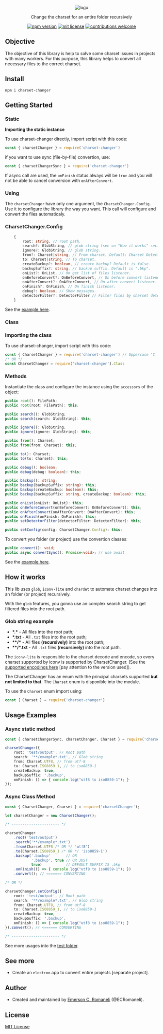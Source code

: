 <p align='center'>
    <img src="https://i.postimg.cc/q7Ln0qrn/logo.png" alt='logo' />
</p>
<p align='center'>
    Change the charset for an entire folder recursively
</p>
<p align='center'>
    <a href='https://www.npmjs.com/package/charset-changer'><img alt='npm version' src='https://img.shields.io/npm/v/charset-changer.svg'/></a>
    <a href='https://github.com/ECRomaneli/CharsetChanger/blob/master/LICENSE'><img alt='mit license' src='https://img.shields.io/badge/license-MIT-blue.svg'/></a>
    <a href='https://github.com/ECRomaneli/CharsetChanger'><img alt='contributions welcome' src='https://img.shields.io/badge/contributions-welcome-brightgreen.svg?style=flat'/></a>
</p>

## Objective

The objective of this library is help to solve some charset issues in projects with many workers. For this purpose, this library helps to convert all necessary files to the correct charset.

## Install

```npm
npm i charset-changer
```

## Getting Started

### Static

**Importing the static instance**<p/>
To use charset-changer directly, import script with this code:

```typescript
const { charsetChanger } = require('charset-changer')
```

if you want to use sync (file-by-file) convertion, use:

```typescript
const { charsetChangerSync } = require('charset-changer')
```

If async call are used, the `onFinish` status always will be `true` and you will not be able to cancel conversion with `onAfterConvert`.

### Using

The `charsetChanger` have only one argument, the `CharsetChanger.Config`. Use it to configure the library the way you want. This call will configure and convert the files automaticaly.

### CharsetChanger.Config
```typescript
    {
        root: string, // root path.
        search?: GlobString, // glob string (see on "How it works" section).
        ignore?: GlobString, // glob string.
        from?: Charset|string, // From charset. Default: Charset Detector.
        to: Charset|string, // To charset.
        createBackup?: boolean, // create backup? Default is false.
        backupSuffix?: string, // backup suffix. Default is ".bkp".
        onList?: OnList, // On get list of files listener.
        onBeforeConvert?: OnBeforeConvert, // On before convert listener.
        onAfterConvert?: OnAfterConvert, // On after convert listener.
        onFinish?: OnFinish, // On finish listener.
        debug?: boolean, // Show messages.
        detectorFilter?: DetectorFilter // Filter files by charset detection.
    }
```

See the [example here](#async-static-method).

### Class

### Importing the class

To use charset-changer, import script with this code:

```typescript
const { CharsetChanger } = require('charset-changer') // Uppercase 'C'
/* OR */
const CharsetChanger = require('charset-changer').Class
```

### Methods

Instantiate the class and configure the instance using the `accessors` of the object:

```typescript
public root(): FilePath;
public root(root: FilePath): this;

public search(): GlobString;
public search(search: GlobString): this;

public ignore(): GlobString;
public ignore(ignore: GlobString): this;

public from(): Charset;
public from(from: Charset): this;

public to(): Charset;
public to(to: Charset): this;

public debug(): boolean;
public debug(debug: boolean): this;

public backup(): string;
public backup(backupSuffix: string): this;
public backup(createBackup: boolean): this;
public backup(backupSuffix: string, createBackup: boolean): this;

public onList(onList: OnList): this;
public onBeforeConvert(onBeforeConvert: OnBeforeConvert): this;
public onAfterConvert(onAfterConvert: OnAfterConvert): this;
public onFinish(onFinish: OnFinish): this;
public setDetectorFilter(detectorFilter: DetectorFilter): this;

public setConfig(config: CharsetChanger.Config): this;
```

To convert you folder (or project) use the convertion classes:

```typescript
public convert(): void;
public async convertSync(): Promise<void>; // use await
```

See the [example here](#async-class-method).

## How it works

This lib uses `glob`, `iconv-lite` and `chardet` to automate charset changes into an folder (or project) recursively.

With the `glob` features, you gonna use an complex search string to get filtered files into the root path.

### Glob string example

- **\*.\*** - All files into the root path;
- **\*.txt** - All `.txt` files into the root path;
- **\*\*/\*** - All files **(recursively)** into the root path;
- **\*\*/\*.txt** - All `.txt` files **(recursively)** into the root path.

The `iconv-lite` is responsible to the charset decode and encode, so every charset supported by iconv is supported by CharsetChanger. (See the [supported encodings here](https://github.com/ashtuchkin/iconv-lite#supported-encodings) [pay attention to the version used]).

The CharsetChanger has an enum with the principal charsets supported **but not limited to that**. The `Charset` enum is disponible into the module.

To use the `Charset` enum import using:

```typescript
const { Charset } = require('charset-changer')
```

## Usage Examples

### Async static method

```typescript
const { charsetChangerSync, charsetChanger, Charset } = require('charsetChanger');

charsetChanger({
    root: 'test/output', // Root path
    search: '**/example*.txt', // Glob string
    from: Charset.UTF8, // from utf-8
    to: Charset.ISO8859_1, // to iso8859-1
    createBackup: true,
    backupSuffix: '.backup',
    onFinish: () => { console.log("utf8 to iso8859-1"); }
});
```

### Async Class Method

```typescript
const { CharsetChanger, Charset } = require('charsetChanger');

let charsetChanger = new CharsetChanger();

/* ---------------------- */

charsetChanger
    .root('test/output')
    .search('**/example*.txt')
    .from(Charset.UTF8 /* OR */ 'utf8')
    .to(Charset.ISO8859_1 /* OR */ 'iso8859-1')
    .backup('.backup'       // OR
            '.backup', true // OR JUST 
            true)           // DEFAULT SUFFIX IS .bkp
    .onFinish(() => { console.log("utf8 to iso8859-1"); })
    .convert(); // <====== CONVERTING

/* OR */

charsetChanger.setConfig({
    root: 'test/output', // Root path
    search: '**/example*.txt', // Glob string
    from: Charset.UTF8, // from utf-8
    to: Charset.ISO8859_1, // to iso8859-1
    createBackup: true,
    backupSuffix: '.backup',
    onFinish: () => { console.log("utf8 to iso8859-1"); }
}).convert(); // <====== CONVERTING

/* ---------------------- */
```

See more usages into the [test folder](https://github.com/ECRomaneli/CharsetChanger/blob/master/test).

## See more

- Create an `electron` app to convert entire projects [separate project].

## Author

- Created and maintained by [Emerson C. Romaneli](https://github.com/ECRomaneli) (@ECRomaneli).

## License

[MIT License](https://github.com/ECRomaneli/CharsetChanger/blob/master/LICENSE)